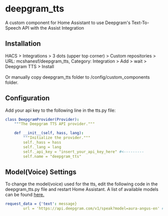 # deepgram_tts
A custom component for Home Assistant to use Deepgram's Text-To-Speech API with the Assist Integration

## Installation
HACS > Integrations > 3 dots (upper top corner) > Custom repositories > URL: mcshanesf/deepgram_tts, Category: Integration > Add > wait > Deepgram TTS > Install
<br><br>
Or manually copy deepgram_tts folder to /config/custom_components folder.

## Configuration
Add your api key to the following line in the tts.py file:   
``` yaml
class DeepgramProvider(Provider):
    """The Deepgram TTS API provider."""

    def __init__(self, hass, lang):
        """Initialize the provider."""
        self._hass = hass
        self._lang = lang
        self._api_key = "insert_your_api_key_here" #<---------
        self.name = "deepgram_tts"
```
## Model(Voice) Settings
To change the model(voice) used for the tts, edit the following code in the deepgram_tts.py file and restart Home Assistant. A list of available models can be found <a href="https://developers.deepgram.com/docs/tts-models">here.</a>
``` yaml
request_data = {'text': message}
        url = 'https://api.deepgram.com/v1/speak?model=aura-angus-en' ## Replace with your chosen model.
```


